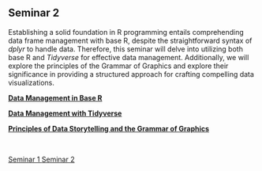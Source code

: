 ## Seminar 2

Establishing a solid foundation in R programming entails comprehending data frame management with base R, despite the straightforward syntax of _dplyr_ to handle data. Therefore, this seminar will delve into utilizing both base R and _Tidyverse_ for effective data management. Additionally, we will explore the principles of the Grammar of Graphics and explore their significance in providing a structured approach for crafting compelling data visualizations.


<a style="font-weight:bold"  href="https://nicholas-sim.github.io/ANL501-Data-Visualisation-and-Storytelling/seminar_2/data_baseR">  Data Management in Base R </a>


<a style="font-weight:bold"  href="https://nicholas-sim.github.io/ANL501-Data-Visualisation-and-Storytelling/seminar_2/data_tidyverse">  Data Management with Tidyverse </a>


<a style="font-weight:bold"  href="https://nicholas-sim.github.io/ANL501-Data-Visualisation-and-Storytelling/seminar_2/grammarofgraphics"> Principles of Data Storytelling and the Grammar of Graphics </a>




<br>

<a href="https://nicholas-sim.github.io/ANL501-Data-Visualisation-and-Storytelling/seminar_1/" class = "button" > Seminar 1 </a>  <a href="https://nicholas-sim.github.io/ANL501-Data-Visualisation-and-Storytelling/seminar_2/" class = "button" > Seminar 2 </a> 

